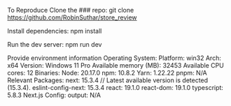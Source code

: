 To Reproduce
Clone the ### repo:
git clone https://github.com/RobinSuthar/store_review

Install dependencies:
npm install

Run the dev server:
npm run dev

Provide environment information
Operating System:
  Platform: win32
  Arch: x64
  Version: Windows 11 Pro
  Available memory (MB): 32453
  Available CPU cores: 12
Binaries:
  Node: 20.17.0
  npm: 10.8.2
  Yarn: 1.22.22
  pnpm: N/A
Relevant Packages:
  next: 15.3.4 // Latest available version is detected (15.3.4).
  eslint-config-next: 15.3.4
  react: 19.1.0
  react-dom: 19.1.0
  typescript: 5.8.3
Next.js Config:
  output: N/A
